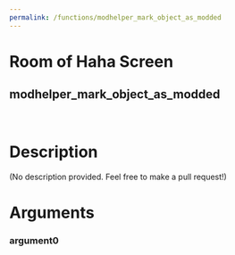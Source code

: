 ```yaml
---
permalink: /functions/modhelper_mark_object_as_modded
---
```

# Room of Haha Screen  
## modhelper_mark_object_as_modded  
&nbsp;  
# Description  
(No description provided. Feel free to make a pull request!) 
&nbsp;  
# Arguments
### argument0

&nbsp;  


